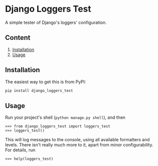 # Django Loggers Test

A simple tester of Django's loggers' configuration.

## Content

1. [Installation](#installation)
2. [Usage](#usage)

## Installation

The easiest way to get this is from PyPI:

```bash
pip install django_loggers_test
```

## Usage

Run your project's shell (`python manage.py shell`), and then

```pycon
>>> from django_loggers_test import loggers_test
>>> loggers_test()
```

This will log messages to the console, using all available formatters and
levels. There isn't really much more to it, apart from minor configurability.
For details, run

```pycon
>>> help(loggers_test)
```
